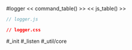 #logger
<< command_table() >>
<< js_table() >>

```js_removed:logger.js
// logger.js
```

```css_removed:logger.css
// logger.css
```

#_init #_listen #_util/core